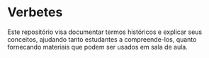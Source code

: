 # Verbetes

Este repositório visa documentar termos históricos e explicar seus conceitos, ajudando tanto estudantes a compreende-los, quanto fornecando materiais que podem ser usados em sala de aula.
